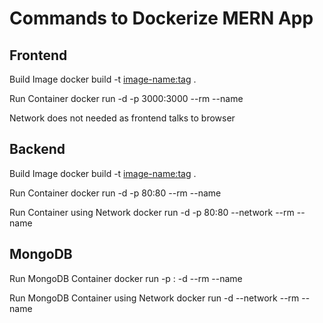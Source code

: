# Commands to Dockerize MERN App

## Frontend

Build Image
docker build -t <image-name:tag> .

Run Container
docker run -d -p 3000:3000 --rm --name <container-name> <image-name>

Network does not needed as frontend talks to browser

## Backend

Build Image
docker build -t <image-name:tag> .

Run Container
docker run -d -p 80:80 --rm --name <container-name> <image-name>

Run Container using Network
docker run -d -p 80:80 --network <network-name> --rm --name <container-name> <image-name>

## MongoDB

Run MongoDB Container
docker run -p <port>:<port> -d --rm --name <container-name> <image-name>

Run MongoDB Container using Network
docker run -d --network <network-name> --rm --name <container-name> <image-name>
